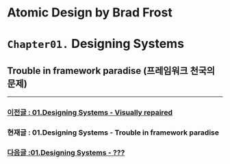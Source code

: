 # Atomic Design by Brad Frost

# `Chapter01.` Designing Systems

## Trouble in framework paradise (프레임워크 천국의 문제)

---

### [이전글 : 01.Designing Systems - Visually repaired](./01-DesigningSystems-03.md)

### 현재글 : 01.Designing Systems - Trouble in framework paradise

### [다음글 :01.Designing Systems - ???](./01-DesigningSystems-05.md)

